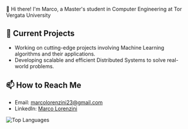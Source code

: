 👋 Hi there! I'm Marco, a Master's student in Computer Engineering at Tor Vergata University

## 🔭 Current Projects
- Working on cutting-edge projects involving Machine Learning algorithms and their applications.
- Developing scalable and efficient Distributed Systems to solve real-world problems.

## 📫 How to Reach Me
- Email: [marcolorenzini23@gmail.com](mailto:marcolorenzini23@gmail.com)
- LinkedIn: [Marco Lorenzini](https://www.linkedin.com/in/marco-lorenzini-6053a9255/)

![Top Languages](https://github-readme-stats.vercel.app/api/top-langs/?username=MarcoLor01&layout=compact&theme=radical)
